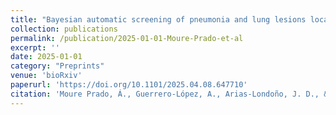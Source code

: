 ```yaml
---
title: "Bayesian automatic screening of pneumonia and lung lesions localization from CT scans. A combined method toward a more user-centred and explainable approach"
collection: publications
permalink: /publication/2025-01-01-Moure-Prado-et-al
excerpt: ''
date: 2025-01-01
category: "Preprints"
venue: 'bioRxiv'
paperurl: 'https://doi.org/10.1101/2025.04.08.647710'
citation: 'Moure Prado, Á., Guerrero-López, A., Arias-Londoño, J. D., & Godino-Llorente, J. I. (2025). Bayesian automatic screening of pneumonia and lung lesions localization from CT scans. A combined method toward a more user-centred and explainable approach. bioRxiv, 2025-04.'
---
```



